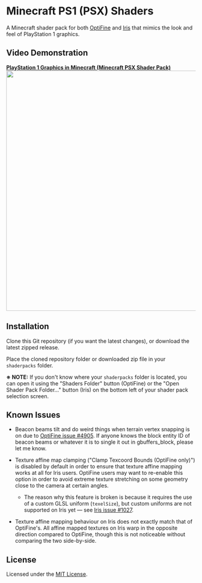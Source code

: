 # Minecraft PS1 (PSX) Shaders
A Minecraft shader pack for both [OptiFine](https://optifine.net/) and [Iris](https://irisshaders.net/) that mimics the look and feel of PlayStation 1 graphics.

## Video Demonstration
<a href="https://www.youtube.com/watch?v=6n_WGBEuRGY" target="_blank"><strong>PlayStation 1 Graphics in Minecraft (Minecraft PSX Shader Pack)</strong><br><img src="https://img.youtube.com/vi/6n_WGBEuRGY/maxresdefault.jpg" width="640"></a>

## Installation
Clone this Git repository (if you want the latest changes), or download the latest zipped release.

Place the cloned repository folder or downloaded zip file in your `shaderpacks` folder.

**※ NOTE:** If you don't know where your `shaderpacks` folder is located, you can open it using the "Shaders Folder" button (OptiFine) or the "Open Shader Pack Folder…" button (Iris) on the bottom left of your shader pack selection screen.

## Known Issues
* Beacon beams tilt and do weird things when terrain vertex snapping is on due to [OptiFine issue #4905](https://github.com/sp614x/optifine/issues/4905).  If anyone knows the block entity ID of beacon beams or whatever it is to single it out in gbuffers_block, please let me know.

* Texture affine map clamping ("Clamp Texcoord Bounds (OptiFine only)") is disabled by default in order to ensure that texture affine mapping works at all for Iris users. OptiFine users may want to re-enable this option in order to avoid extreme texture stretching on some geometry close to the camera at certain angles.
	* The reason why this feature is broken is because it requires the use of a custom GLSL uniform (`texelSize`), but custom uniforms are not supported on Iris yet — see [Iris issue #1027](https://github.com/IrisShaders/Iris/issues/1027).

* Texture affine mapping behaviour on Iris does not exactly match that of OptiFine's. All affine mapped textures on Iris warp in the opposite direction compared to OptiFine, though this is not noticeable without comparing the two side-by-side.

## License
Licensed under the [MIT License](https://choosealicense.com/licenses/mit/).
